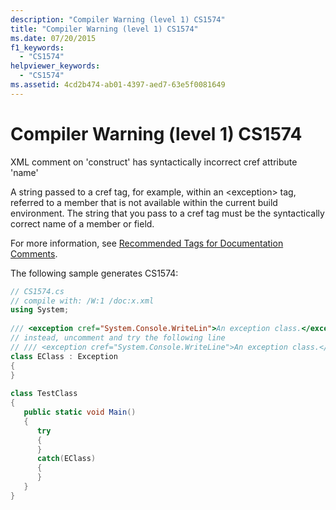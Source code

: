 ```yaml
---
description: "Compiler Warning (level 1) CS1574"
title: "Compiler Warning (level 1) CS1574"
ms.date: 07/20/2015
f1_keywords: 
  - "CS1574"
helpviewer_keywords: 
  - "CS1574"
ms.assetid: 4cd2b474-ab01-4397-aed7-63e5f0081649
---
```

# Compiler Warning (level 1) CS1574
XML comment on 'construct' has syntactically incorrect cref attribute 'name'  
  
 A string passed to a cref tag, for example, within an \<exception> tag, referred to a member that is not available within the current build environment. The string that you pass to a cref tag must be the syntactically correct name of a member or field.  
  
 For more information, see [Recommended Tags for Documentation Comments](../programming-guide/xmldoc/recommended-tags-for-documentation-comments.md).  
  
 The following sample generates CS1574:  
  
```csharp  
// CS1574.cs  
// compile with: /W:1 /doc:x.xml  
using System;  
  
/// <exception cref="System.Console.WriteLin">An exception class.</exception>   // CS1574  
// instead, uncomment and try the following line  
// /// <exception cref="System.Console.WriteLine">An exception class.</exception>  
class EClass : Exception  
{  
}  
  
class TestClass  
{  
   public static void Main()  
   {  
      try  
      {  
      }  
      catch(EClass)  
      {  
      }  
   }  
}  
```
